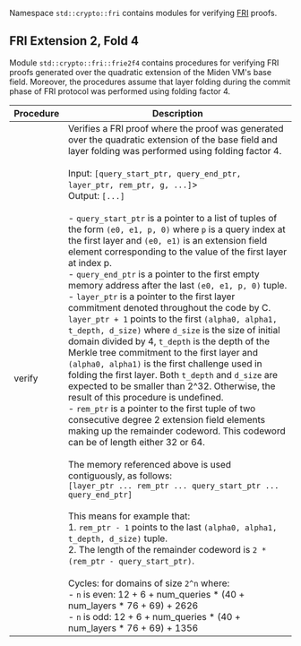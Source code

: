 Namespace `std::crypto::fri` contains modules for verifying [FRI](https://eccc.weizmann.ac.il/report/2017/134/) proofs.

## FRI Extension 2, Fold 4

Module `std::crypto::fri::frie2f4` contains procedures for verifying FRI proofs generated over the quadratic extension of the Miden VM's base field. Moreover, the procedures assume that layer folding during the commit phase of FRI protocol was performed using folding factor 4.

| Procedure | Description |
| ----------- | ------------- |
| verify | Verifies a FRI proof where the proof was generated over the quadratic extension of the base field and layer folding was performed using folding factor 4.<br /><br />Input:  `[query_start_ptr, query_end_ptr, layer_ptr, rem_ptr, g, ...]`><br />Output: `[...]`<br /><br />- `query_start_ptr` is a pointer to a list of tuples of the form `(e0, e1, p, 0)` where `p` is a query index at the first layer and `(e0, e1)` is an extension field element corresponding to the value of the first layer at index p.<br />- `query_end_ptr` is a pointer to the first empty memory address after the last `(e0, e1, p, 0)` tuple.<br />- `layer_ptr` is a pointer to the first layer commitment denoted throughout the code by C. `layer_ptr + 1` points to the first `(alpha0, alpha1, t_depth, d_size)` where `d_size` is the size of initial domain divided by 4, `t_depth` is the depth of the Merkle tree commitment to the first layer and `(alpha0, alpha1)` is the first challenge used in folding the first layer. Both `t_depth` and `d_size` are expected to be smaller than 2^32. Otherwise, the result of this procedure is undefined.<br />- `rem_ptr` is a pointer to the first tuple of two consecutive degree 2 extension field elements making up the remainder codeword. This codeword can be of length either 32 or 64.<br /><br />The memory referenced above is used contiguously, as follows:<br />`[layer_ptr ... rem_ptr ... query_start_ptr ... query_end_ptr]`<br /><br />This means for example that:<br />1. `rem_ptr - 1` points to the last `(alpha0, alpha1, t_depth, d_size)` tuple.<br />2. The length of the remainder codeword is `2 * (rem_ptr - query_start_ptr)`.<br /><br />Cycles: for domains of size `2^n` where:<br />- `n` is even: 12 + 6 + num_queries * (40 + num_layers * 76 + 69) + 2626<br />- `n` is odd:  12 + 6 + num_queries * (40 + num_layers * 76 + 69) + 1356 |
